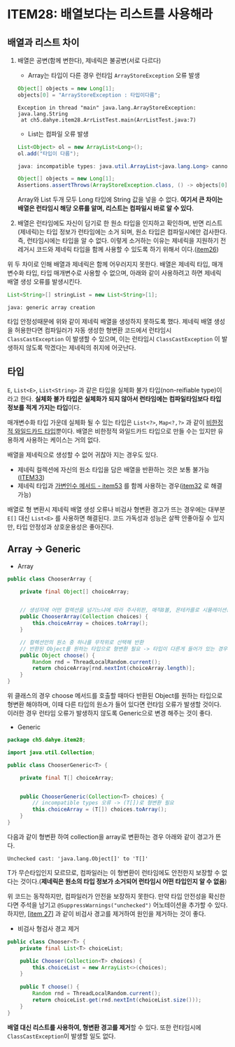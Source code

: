 # ITEM28: 배열보다는 리스트를 사용해라

## **배열과 리스트 차이**

1. 배열은 공변(함께 변한다), 제네릭은 불공변(서로 다르다)

   - Array는 타입이 다른 경우 런타임 `ArrayStoreException` 오류 발생

   ```java
   Object[] objects = new Long[1];
   objects[0] = "ArrayStoreException : 타입이다름";
   ```

   ```
   Exception in thread "main" java.lang.ArrayStoreException: java.lang.String
   	at ch5.dahye.item28.ArrListTest.main(ArrListTest.java:7)
   ```

   - List는 컴파일 오류 발생

   ```java
   List<Object> ol = new ArrayList<Long>();
   ol.add("타입이 다름");
   ```

   ```java
   java: incompatible types: java.util.ArrayList<java.lang.Long> cannot be converted to java.util.List<java.lang.Object>
   ```

   ```java
   Object[] objects = new Long[1];
   Assertions.assertThrows(ArrayStoreException.class, () -> objects[0] = "ArrayStoreException : 타입이다름");
   ```

   Array와 List 두개 모두 Long 타입에 String 값을 넣을 수 없다. **여기서 큰 차이는 배열은 런타임시 해당 오류를 알며, 리스트는 컴파일시 바로 알 수 있다.**

2. 배열은 런타임에도 자신이 담기로 한 원소 타입을 인지하고 확인하며, 반면 리스트(제네릭)는 타입 정보가 런타임에는 소거 되며, 원소 타입은 컴파일시에만 검사한다. 즉, 런타임시에는 타입을 알 수 없다. 이렇게 소거하는 이유는 제네릭을 지원하기 전 레거시 코드와 제네릭 타입을 함께 사용할 수 있도록 하기 위해서 이다.([item26](https://github.com/dh00023/TIL/blob/master/Java/effective_java/2021-05-19-generic-dont-use-raw-type.md))



위 두 차이로 인해 배열과 제네릭은 함께 어우러지지 못한다. 배열은 제네릭 타입, 매개변수화 타입, 타입 매개변수로 사용할 수 없으며, 아래와 같이 사용하려고 하면 제네릭 배열 생성 오류를 발생시킨다.

```java
List<String>[] stringList = new List<String>[1];
```

```
java: generic array creation
```

타입 안정성때문에 위와 같이 제네릭 배열을 생성하지 못하도록 했다. 제네릭 배열 생성을 허용한다면 컴파일러가 자동 생성한 형변환 코드에서 런타임시 `ClassCastException` 이 발생할 수 있으며, 이는 런타임시 `ClassCastException` 이 발생하지 않도록 막겠다는 제네릭의 취지에 어긋난다.



## 타입

`E`, `List<E>`, `List<String>` 과 같은 타입을 실체화 불가 타입(non-reifiable type)이라고 한다. **실체화 불가 타입은 실체화가 되지 않아서 런타임에는 컴파일타임보다 타입 정보를 적게 가지는 타입**이다. 

매개변수화 타입 가운데 실체화 될 수 있는 타입은 `List<?>`, `Map<?,?>` 과 같이 [비한정적 와일드카드 타입](https://github.com/dh00023/TIL/blob/master/Java/effective_java/2021-05-19-generic-dont-use-raw-type.md#%EB%B9%84%ED%95%9C%EC%A0%95%EC%A0%81-%EC%99%80%EC%9D%BC%EB%93%9C%EC%B9%B4%EB%93%9C-%ED%83%80%EC%9E%85unbounded-wildcard-type)뿐이다. 배열은 비한정적 와일드카드 타입으로 만들 수는 있지만 유용하게 사용하는 케이스는 거의 없다.

배열을 제네릭으로 생성할 수 없어 귀찮아 지는 경우도 있다.

- 제네릭 컬렉션에 자신의 원소 타입을 담은 배열을 반환하는 것은 보통 불가능([ITEM33]())
- 제네릭 타입과 [가변인수 메서드 - item53]() 를 함께 사용하는 경우([item32]() 로 해결 가능)

배열로 형 변환시 제네릭 배열 생성 오류나 비검사 형변환 경고가 뜨는 경우에는 대부분 `E[]` 대신 `List<E>` 를 사용하면 해결된다. 코드 가독성과 성능은 살짝 안좋아질 수 있지만, 타입 안정성과 상호운용성은 좋아진다.



## Array -> Generic

- Array

```java
public class ChooserArray {

    private final Object[] choiceArray;


    // 생성자에 어떤 컬렉션을 넘기느냐에 따라 주사위판, 매직8볼, 몬테카를로 시뮬레이션용으로 활용 가능
    public ChooserArray(Collection choices) {
        this.choiceArray = choices.toArray();
    }

    // 컬렉션안의 원소 중 하나를 무작위로 선택해 반환
    // 반환된 Object를 원하는 타입으로 형변환 필요 -> 타입이 다른게 들어가 있는 경우 런타임 오류 발생
    public Object choose() {
        Random rnd = ThreadLocalRandom.current();
        return choiceArray[rnd.nextInt(choiceArray.length)];
    }
}
```

위 클래스의 경우 choose 메서드를 호출할 때마다 반환된 Object를 원하는 타입으로 형변환 해야하며, 이때 다른 타입의 원소가 들어 있다면 런타임 오류가 발생할 것이다. 이러한 경우 런타임 오류가 발생하지 않도록 Generic으로 변경 해주는 것이 좋다.

- Generic

```java
package ch5.dahye.item28;

import java.util.Collection;

public class ChooserGeneric<T> {

    private final T[] choiceArray;


    public ChooserGeneric(Collection<T> choices) {
      	// incompatible types 오류 -> (T[])로 형변환 필요
        this.choiceArray = (T[]) choices.toArray();
    }
}

```

다음과 같이 형변환 하여 collection을 array로 변환하는 경우 아래와 같이 경고가 뜬다.

```
Unchecked cast: 'java.lang.Object[]' to 'T[]' 
```

T가 무슨타입인지 모르므로, 컴파일러는 이 형변환이 런타임에도 안전한지 보장할 수 없다는 것이다.(**제네릭은 원소의 타입 정보가 소거되어 런타임시 어떤 타입인지 알 수 없음**) 

위 코드는 동작하지만, 컴파일러가 안전을 보장하지 못한다. 만약 타입 안전성을 확신한다면 주석을 남기고 `@SuppressWarnings("unchecked")` 어노테이션을 추가할 수 있다. 하지만, [[item 27](https://github.com/dh00023/TIL/blob/master/Java/effective_java/2021-05-20-remove-unchecked-warning.md)] 과 같이 비검사 경고를 제거하여 원인을 제거하는 것이 좋다.

- 비검사 형검사 경고 제거

```java
public class Chooser<T> {
    private final List<T> choiceList;

    public Chooser(Collection<T> choices) {
        this.choiceList = new ArrayList<>(choices);
    }
    
    public T choose() {
        Random rnd = ThreadLocalRandom.current();
        return choiceList.get(rnd.nextInt(choiceList.size()));
    }
}

```

**배열 대신 리스트를 사용하여, 형변환 경고를 제거**할 수 있다. 또한 런타임시에 `ClassCastException`이 발생할 일도 없다.





